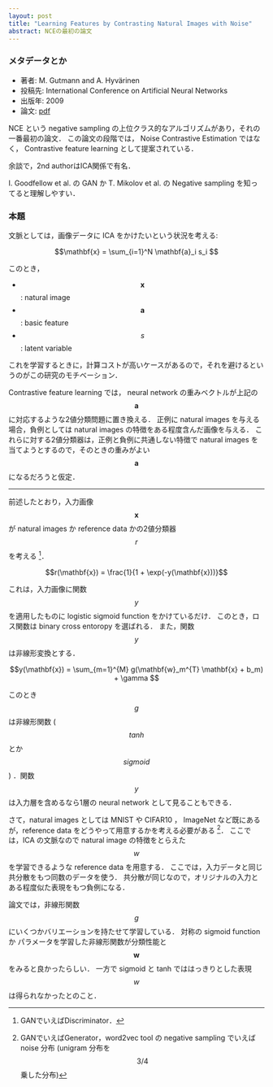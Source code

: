```yaml
---
layout: post
title: "Learning Features by Contrasting Natural Images with Noise"
abstract: NCEの最初の論文
---
```


### メタデータとか

- 著者: M. Gutmann and A. Hyvärinen
- 投稿先: International Conference on Artificial Neural Networks
- 出版年: 2009
- 論文: [pdf](https://www.cs.helsinki.fi/u/ahyvarin/papers/Gutmann09ICANN.pdf)

NCE という negative sampling の上位クラス的なアルゴリズムがあり，それの一番最初の論文．
この論文の段階では， Noise Contrastive Estimation ではなく， Contrastive feature learning として提案されている．

余談で，2nd authorはICA関係で有名．

I. Goodfellow et al. の GAN か T. Mikolov et al. の Negative sampling を知ってると理解しやすい．

### 本題

文脈としては，画像データに ICA をかけたいという状況を考える:

$$\mathbf{x} = \sum_{i=1}^N \mathbf{a}_i s_i $$

このとき，
- $$\mathbf{x}$$: natural image
- $$\mathbf{a}$$: basic feature
- $$s$$: latent variable

これを学習するときに，計算コストが高いケースがあるので，それを避けるというのがこの研究のモチベーション．

Contrastive feature learning では， neural network の重みベクトルが上記の $$\mathbf{a}$$ に対応するような2値分類問題に置き換える．
正例に natural images を与える場合，負例としては natural images の特徴をある程度含んだ画像を与える．
これらに対する2値分類器は，正例と負例に共通しない特徴で natural images を当てようとするので，そのときの重みがよい $$\mathbf{a}$$ になるだろうと仮定．

---

前述したとおり，入力画像 $$\mathbf{x}$$ が natural images か reference data かの2値分類器 $$r$$ を考える [^1]．

$$r(\mathbf{x}) = \frac{1}{1 + \exp(-y(\mathbf{x}))}$$

これは，入力画像に関数 $$y$$ を適用したものに logistic sigmoid function をかけているだけ．
このとき，ロス関数は binary cross entoropy を選ばれる．
また，関数 $$y$$ は非線形変換とする．

$$y(\mathbf{x}) = \sum_{m=1}^{M} g(\mathbf{w}_m^{T} \mathbf{x} + b_m) + \gamma $$

このとき $$g$$ は非線形関数 ($$tanh$$ とか $$sigmoid$$) ．関数 $$y$$ は入力層を含めるなら1層の neural network として見ることもできる．

さて，natural images としては MNIST や CIFAR10 ， ImageNet など既にあるが，reference data をどうやって用意するかを考える必要がある [^2]．
ここでは，ICA の文脈なので natural image の特徴をとらえた $$w$$ を学習できるような reference data を用意する．
ここでは，入力データと同じ共分散をもつ同数のデータを使う．
共分散が同じなので，オリジナルの入力とある程度似た表現をもつ負例になる．

論文では，非線形関数 $$g$$ にいくつかバリエーションを持たせて学習している．
対称の sigmoid function か パラメータを学習した非線形関数が分類性能と $$\mathbf{w}$$ をみると良かったらしい．
一方で sigmoid と tanh でははっきりとした表現 $$w$$ は得られなかったとのこと．

[^1]: GANでいえばDiscriminator．
[^2]: GANでいえばGenerator，word2vec tool の negative sampling でいえば noise 分布 (unigram 分布を $$3/4$$ 乗した分布)
